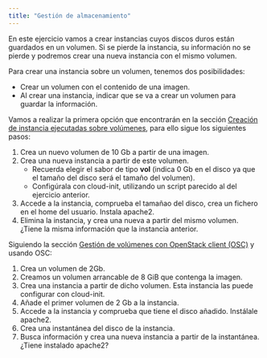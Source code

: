 ```yaml
---
title: "Gestión de almacenamiento"
---
```


En este ejercicio vamos a crear instancias cuyos discos duros están guardados en un volumen. Si se pierde la instancia, su información no se pierde y podremos crear una nueva instancia con el mismo volumen.

Para crear una instancia sobre un volumen, tenemos dos posibilidades:
* Crear un volumen con el contenido de una imagen.
* Al crear una instancia, indicar que se va a crear un volumen para guardar la información.

Vamos a realizar la primera opción que encontrarán en la sección [Creación de instancia ejecutadas sobre volúmenes](https://github.com/josedom24/curso_openstack_ies/blob/main/modulo4/instancias_volumen.md), para ello sigue los siguientes pasos:

1. Crea un nuevo volumen de 10 Gb a partir de una imagen.
2. Crea una nueva instancia a partir de este volumen. 
	* Recuerda elegir el sabor de tipo **vol** (indica 0 Gb en el disco ya que el tamaño del disco será el tamaño del volumen).
	* Configúrala con cloud-init, utilizando un script parecido al del ejercicio anterior.
3. Accede a la instancia, comprueba el tamañao del disco, crea un fichero en el home del usuario. Instala apache2.
4. Elimina la instancia, y crea una nueva a partir del mismo volumen. ¿Tiene la misma información que la instancia anterior.

Siguiendo la sección [Gestión de volúmenes con OpenStack client (OSC)](https://github.com/josedom24/curso_openstack_ies/blob/main/modulo4/osc_cinder.md) y usando OSC:

1. Crea un volumen de 2Gb.
2. Creamos un volumen arrancable de 8 GiB que contenga la imagen.
3. Crea una instancia a partir de dicho volumen. Esta instancia las puede configurar con cloud-init.
4. Añade el primer volumen de 2 Gb a la instancia.
5. Accede a la instancia y comprueba que tiene el disco añadido. Instálale apache2.
6. Crea una instantánea del disco de la instancia.
7. Busca información y crea una nueva instancia a partir de la instantánea. ¿Tiene instalado apache2?

